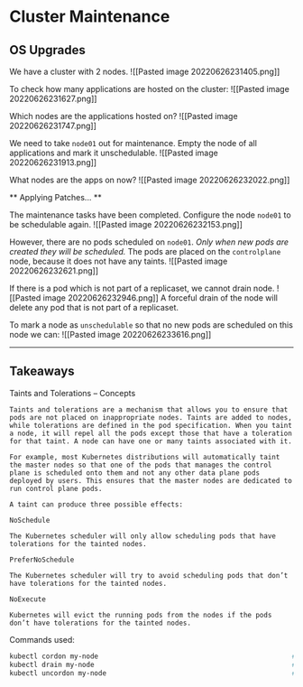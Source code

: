 # Cluster Maintenance

## OS Upgrades

We have a cluster with 2 nodes.
![[Pasted image 20220626231405.png]]

To check how many applications are hosted on the cluster:
![[Pasted image 20220626231627.png]]

Which nodes are the applications hosted on?
![[Pasted image 20220626231747.png]]


We need to take `node01` out for maintenance. Empty the node of all applications and mark it unschedulable.
![[Pasted image 20220626231913.png]]

What nodes are the apps on now?
![[Pasted image 20220626232022.png]]

** Applying Patches... **

The maintenance tasks have been completed. Configure the node `node01` to be schedulable again.
![[Pasted image 20220626232153.png]]

However, there are no pods scheduled on `node01`. *Only when new pods are created they will be scheduled.* The pods are placed on the `controlplane` node, because it does not have any taints.
![[Pasted image 20220626232621.png]]

If there is a pod which is not part of a replicaset, we cannot  drain node.
![[Pasted image 20220626232946.png]]
A forceful drain of the node will delete any pod that is not part of a replicaset.

To mark a node as  `unschedulable` so that no new pods are scheduled on this node we can:
![[Pasted image 20220626233616.png]]


--- 

## Takeaways


Taints and Tolerations – Concepts
```
Taints and tolerations are a mechanism that allows you to ensure that pods are not placed on inappropriate nodes. Taints are added to nodes, while tolerations are defined in the pod specification. When you taint a node, it will repel all the pods except those that have a toleration for that taint. A node can have one or many taints associated with it.

For example, most Kubernetes distributions will automatically taint the master nodes so that one of the pods that manages the control plane is scheduled onto them and not any other data plane pods deployed by users. This ensures that the master nodes are dedicated to run control plane pods.

A taint can produce three possible effects:

NoSchedule

The Kubernetes scheduler will only allow scheduling pods that have tolerations for the tainted nodes.

PreferNoSchedule

The Kubernetes scheduler will try to avoid scheduling pods that don’t have tolerations for the tainted nodes.

NoExecute

Kubernetes will evict the running pods from the nodes if the pods don’t have tolerations for the tainted nodes.
```

Commands used:
```bash
kubectl cordon my-node                                                # Mark my-node as unschedulable
kubectl drain my-node                                                 # Drain my-node in preparation for maintenance
kubectl uncordon my-node                                              # Mark my-node as schedulable
```